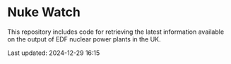 # Nuke Watch

This repository includes code for retrieving the latest information available on the output of EDF nuclear power plants in the UK.

Last updated: 2024-12-29 16:15